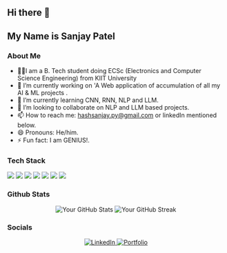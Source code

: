 ## Hi there 👋

<!--
**Sanjaygenius777/Sanjaygenius777** is a ✨ _special_ ✨ repository because its `README.md` (this file) appears on your GitHub profile.

Here are some ideas to get you started:

- 🔭 I’m currently working on ...
- 🌱 I’m currently learning ...
- 👯 I’m looking to collaborate on ...
- 🤔 I’m looking for help with ...
- 💬 Ask me about ...
- 📫 How to reach me: ...
- 😄 Pronouns: ...
- ⚡ Fun fact: ...
-->

## My Name is **Sanjay Patel**

### About Me 
- 👨‍🔬I am a B. Tech student doing ECSc (Electronics and Computer Science Engineering) from KIIT University
- 🔭 I’m currently working on 'A Web application of accumulation of all my AI & ML projects .
- 🌱 I’m currently learning CNN, RNN, NLP and LLM.
- 👯 I’m looking to collaborate on NLP and LLM based projects.
- 📫 How to reach me: hashsanjay.py@gmail.com or linkedIn mentioned below.
- 😄 Pronouns: He/him.
- ⚡ Fun fact: I am GENIUS!.

### Tech Stack
<img src="https://img.shields.io/badge/HTML5-E34F26?style=for-the-badge&logo=html5&logoColor=white"/>
<img src="https://img.shields.io/badge/Python-3776AB?style=for-the-badge&logo=python&logoColor=white"/>
<img src="https://img.shields.io/badge/JavaScript-F7DF1E?style=for-the-badge&logo=javascript&logoColor=black"/>
<img src="https://img.shields.io/badge/Machine%20Learning-102230?style=for-the-badge&logo=tensorflow&logoColor=orange"/>
<img src="https://img.shields.io/badge/Artificial%20Intelligence-102230?style=for-the-badge&logo=openai&logoColor=white"/>
<img src="https://img.shields.io/badge/Deep%20Learning-102230?style=for-the-badge&logo=pytorch&logoColor=red"/>
<img src="https://img.shields.io/badge/Data%20Structures%20and%20Algorithms-0A66C2?style=for-the-badge"/>

### Github Stats

<div align="center">
  <img src="https://github-readme-stats.vercel.app/api?username=Sanjaygenius777&show_icons=true&theme=vue-dark" alt="Your GitHub Stats" />
  <img src="https://github-readme-streak-stats.herokuapp.com/?user=Sanjaygenius777&theme=vue-dark" alt="Your GitHub Streak" />
</div>

### Socials

<div align="center">
  <a href="www.linkedin.com/in/hashsanjayp">
    <img src="https://img.shields.io/badge/LinkedIn-0077B5?style=for-the-badge&logo=linkedin&logoColor=white" alt="LinkedIn" />
  </a>
  <a href="[Your-Portfolio-URL]">
    <img src="https://img.shields.io/badge/Portfolio-FF5722?style=for-the-badge&logo=google-chrome&logoColor=white" alt="Portfolio" />
  </a>
</div>
